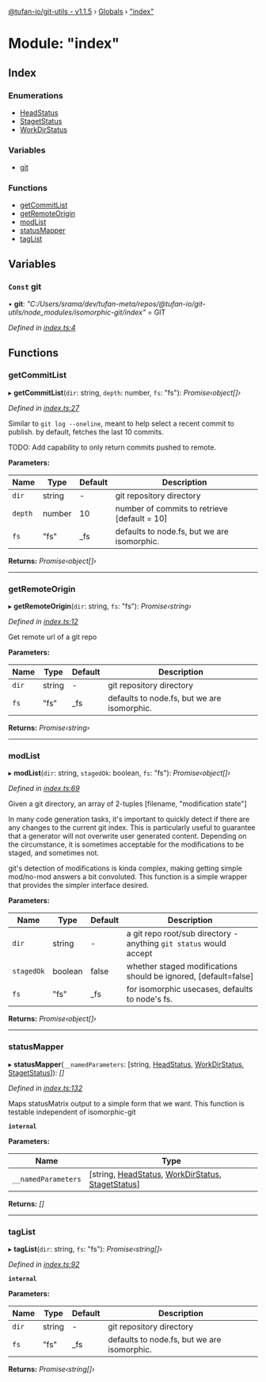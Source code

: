 [@tufan-io/git-utils - v1.1.5](../README.md) › [Globals](../globals.md) › ["index"](_index_.md)

# Module: "index"

## Index

### Enumerations

* [HeadStatus](../enums/_index_.headstatus.md)
* [StagetStatus](../enums/_index_.stagetstatus.md)
* [WorkDirStatus](../enums/_index_.workdirstatus.md)

### Variables

* [git](_index_.md#const-git)

### Functions

* [getCommitList](_index_.md#getcommitlist)
* [getRemoteOrigin](_index_.md#getremoteorigin)
* [modList](_index_.md#modlist)
* [statusMapper](_index_.md#statusmapper)
* [tagList](_index_.md#taglist)

## Variables

### `Const` git

• **git**: *"C:/Users/srama/dev/tufan-meta/repos/@tufan-io/git-utils/node_modules/isomorphic-git/index"* = GIT

*Defined in [index.ts:4](https://github.com/tufan-io/git-utils/blob/e2925b0/src/index.ts#L4)*

## Functions

###  getCommitList

▸ **getCommitList**(`dir`: string, `depth`: number, `fs`: "fs"): *Promise‹object[]›*

*Defined in [index.ts:27](https://github.com/tufan-io/git-utils/blob/e2925b0/src/index.ts#L27)*

Similar to `git log --oneline`, meant to help select a recent commit to publish.
by default, fetches the last 10 commits.

TODO: Add capability to only return commits pushed to remote.

**Parameters:**

Name | Type | Default | Description |
------ | ------ | ------ | ------ |
`dir` | string | - | git repository directory |
`depth` | number | 10 | number of commits to retrieve [default = 10] |
`fs` | "fs" | _fs | defaults to node.fs, but we are isomorphic.  |

**Returns:** *Promise‹object[]›*

___

###  getRemoteOrigin

▸ **getRemoteOrigin**(`dir`: string, `fs`: "fs"): *Promise‹string›*

*Defined in [index.ts:12](https://github.com/tufan-io/git-utils/blob/e2925b0/src/index.ts#L12)*

Get remote url of a git repo

**Parameters:**

Name | Type | Default | Description |
------ | ------ | ------ | ------ |
`dir` | string | - | git repository directory |
`fs` | "fs" | _fs | defaults to node.fs, but we are isomorphic.  |

**Returns:** *Promise‹string›*

___

###  modList

▸ **modList**(`dir`: string, `stagedOk`: boolean, `fs`: "fs"): *Promise‹object[]›*

*Defined in [index.ts:69](https://github.com/tufan-io/git-utils/blob/e2925b0/src/index.ts#L69)*

Given a git directory, an array of 2-tuples [filename, "modification state"]

In many code generation tasks, it's important to quickly detect if there are
any changes to the current git index. This is particularly useful to guarantee
that a generator will not overwrite user generated content. Depending on the
circumstance, it is sometimes acceptable for the modifications to be staged,
and sometimes not.

git's detection of modifications is kinda complex, making getting simple
mod/no-mod answers a bit convoluted. This function is a simple wrapper that
provides the simpler interface desired.

**Parameters:**

Name | Type | Default | Description |
------ | ------ | ------ | ------ |
`dir` | string | - | a git repo root/sub directory - anything `git status` would accept |
`stagedOk` | boolean | false | whether staged modifications should be ignored, [default=false] |
`fs` | "fs" | _fs | for isomorphic usecases, defaults to node's fs.  |

**Returns:** *Promise‹object[]›*

___

###  statusMapper

▸ **statusMapper**(`__namedParameters`: [string, [HeadStatus](../enums/_index_.headstatus.md), [WorkDirStatus](../enums/_index_.workdirstatus.md), [StagetStatus](../enums/_index_.stagetstatus.md)]): *[]*

*Defined in [index.ts:132](https://github.com/tufan-io/git-utils/blob/e2925b0/src/index.ts#L132)*

Maps statusMatrix output to a simple form that we want. This function is testable
independent of isomorphic-git

**`internal`** 

**Parameters:**

Name | Type |
------ | ------ |
`__namedParameters` | [string, [HeadStatus](../enums/_index_.headstatus.md), [WorkDirStatus](../enums/_index_.workdirstatus.md), [StagetStatus](../enums/_index_.stagetstatus.md)] |

**Returns:** *[]*

___

###  tagList

▸ **tagList**(`dir`: string, `fs`: "fs"): *Promise‹string[]›*

*Defined in [index.ts:92](https://github.com/tufan-io/git-utils/blob/e2925b0/src/index.ts#L92)*

**`internal`** 

**Parameters:**

Name | Type | Default | Description |
------ | ------ | ------ | ------ |
`dir` | string | - | git repository directory |
`fs` | "fs" | _fs | defaults to node.fs, but we are isomorphic.  |

**Returns:** *Promise‹string[]›*

